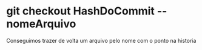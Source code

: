 # git checkout HashDoCommit -- nomeArquivo

Conseguimos trazer de volta um arquivo pelo nome com o ponto na historia